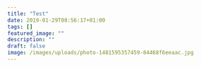 ```yaml
---
title: "Test"
date: 2019-01-29T08:56:17+01:00
tags: []
featured_image: ""
description: ""
draft: false
image: /images/uploads/photo-1481595357459-84468f6eeaac.jpg
---
```



